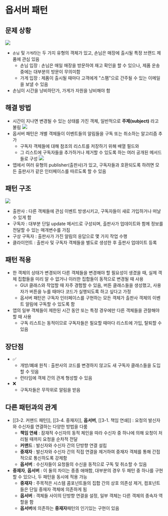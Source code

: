 # 옵서버 패턴
## 문제 상황
![](https://refactoring.guru/images/patterns/content/observer/observer-comic-1-ko.png?id=57406189c12563bb80b8e54042948298)
- `손님` 및 `가게`라는 두 가지 유형의 객체가 있고, 손님은 매장에 출시될 특정 브랜드 제품에 관심 있음
	- 손님 입장 : 손님은 매일 매장을 방문하여 재고 확인을 할 수 있으나, 제품 운송중에는 대부분의 방문이 무의미함
	- 가게 입장 : 제품이 출시될 때마다 고객에게 "스팸"으로 간주될 수 있는 이메일을 보낼 수 있음
- 손님이 시간을 낭비하던가, 가게가 자원을 낭비해야 함

## 해결 방법
- 시간이 지나면 변경될 수 있는 상태를 가진 객체, 일반적으로 **주제(subject)** 라고 불림
![](https://refactoring.guru/images/patterns/diagrams/observer/solution1-ko.png?id=5df3ff2a5b9f8660433b0a7a8685287e)
- 옵서버 패턴은 개별 객체들이 이벤트들의 알림들을 구독 또는 취소하는 알고리즘 추가
	- 구독자 객체들에 대해 참조의 리스트를 저장하기 위해 배열 필드와
	- 그 리스트에 구독자들을 추가하거나 제거할 수 있도록 하는 여러 공개된 메서드들로 구성
![](https://refactoring.guru/images/patterns/diagrams/observer/solution2-ko.png?id=c91ea0905f2ea3ebdce959d975b19ab8)
- 앱에서 여러 유형의 publisher(출판사)가 있고, 구독자들과 호환되도록 하려면 모든 출판사가 같은 인터페이스를 따르도록 할 수 있음

## 패턴 구조
![](https://refactoring.guru/images/patterns/diagrams/observer/structure.png?id=365b7e2b8fbecc8948f34b9f8f16f33c)
- 출판사 : 다른 객체들에 관심 이벤트 방생시키고, 구독자들이 새로 가입하거나 떠날 수 있게 함
- 구독자 : 대부분 단일 update 메서드로 구성되며, 출판사가 업데이트와 함께 정보를 전달할 수 있는 매개변수를 가짐
- 구상 구독자 : 출판사가 가진 알림의 응답으로 몇 가지 작업 수행
- 클라이언트 : 출판사 및 구독자 객체들을 별도로 생성한 후 출판사 업데이트 등록

## 패턴 적용
- 한 객체의 상태가 변경되어 다른 객체들을 변경해야 할 필요성이 생겼을 때, 실제 객체 집합들을 미리 알 수 없거나 이러한 집합들이 동적으로 변경될 때 사용
	- GUI 클래스와 작업할 때 자주 경험할 수 있음, 버튼 클래스들을 생성했고, 사용자가 버튼을 누를 때마다 코드가 실행되도록 하고 싶다고 가정
	- 옵서버 패턴은 구독자 인터페이스를 구현하는 모든 객체가 출판사 객체의 이벤트 알림에 구독할 수 있도록 함
- 앱의 일부 객체들이 제한된 시간 동안 또는 특정 경우에만 다른 객체들을 관찰해야할 때 사용
	- 구독 리스트는 동적이므로 구독자들은 필요할 때마다 리스트에 가입, 탈퇴할 수 있음

## 장단점
- ✅
	- 개방/폐쇄 원칙 : 출판사의 코드를 변경하지 않고도 새 구독자 클래스들을 도입할 수 잇음
	- 런타임에 객체 간의 관계 형성할 수 있음
- ❌
	- 구독자들은 무작위로 알림을 받음

## 다른 패턴과의 관계
- [[3-2. 커맨드 패턴]], [[3-4. 중재자]], **옵서버**, [[3-1. 책임 연쇄]] : 요청의 발신자와 수신자를 연결하는 다양한 방법을 다룸
	- **책임 연쇄** : 잠재적 수신자의 동적 체인을 따라 수신자 중 하나에 의해 요청이 처리될 때까지 요청을 순차적 전달
	- **커맨드** : 발신자와 수신자 간의 단방향 연결 설립
	- **중재자** : 발신자와 수신자 간의 직접 연결을 제거하여 중재자 객체를 통해 간접적으로 통신하도록 강제함
	- **옵서버** : 수신자들이 요청들의 수신을 동적으로 구독 및 취소할 수 있음
- **중재자**, **옵서버** : 이 둘의 차이는 종종 애매함, 대부분의 경우 두 패턴 중 하나를 구현할 수 있으나, 두 패턴을 동시에 적용 가능
	- **중재자** : 주목적은 시스템 콤포넌트들의 집합 간의 상호 의존성 제거, 컴포넌트들은 단일 중재자 객체에 의존하게 됨
	- **옵서버** : 객체들 사이의 단방향 연결을 설정, 일부 객체는 다른 객체의 종속자 역할을 함
	- **옵서버**에 의존하는 **중재자**패턴의 인기있는 구현이 있음
